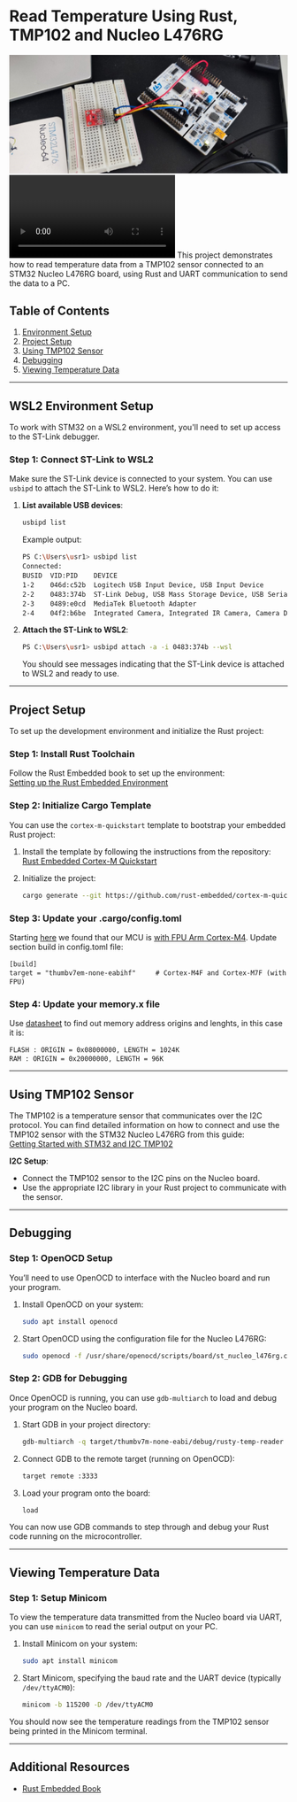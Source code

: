# Read Temperature Using Rust, TMP102 and Nucleo L476RG
![alt text](img.jpg)
<video controls src="demo.mp4" title="Title"></video>
This project demonstrates how to read temperature data from a TMP102 sensor connected to an STM32 Nucleo L476RG board, using Rust and UART communication to send the data to a PC.

## Table of Contents
1. [Environment Setup](#wsl2-environment-setup)
2. [Project Setup](#project-setup)
3. [Using TMP102 Sensor](#using-tmp102-sensor)
4. [Debugging](#debugging)
5. [Viewing Temperature Data](#viewing-temperature-data)

---

## WSL2 Environment Setup

To work with STM32 on a WSL2 environment, you'll need to set up access to the ST-Link debugger.

### Step 1: Connect ST-Link to WSL2

Make sure the ST-Link device is connected to your system. You can use `usbipd` to attach the ST-Link to WSL2. Here’s how to do it:

1. **List available USB devices**:
    ```bash
    usbipd list
    ```

    Example output:
    ```bash
    PS C:\Users\usr1> usbipd list
    Connected:
    BUSID  VID:PID    DEVICE                                                        STATE
    1-2    046d:c52b  Logitech USB Input Device, USB Input Device                   Not shared
    2-2    0483:374b  ST-Link Debug, USB Mass Storage Device, USB Serial Device...  Shared
    2-3    0489:e0cd  MediaTek Bluetooth Adapter                                    Shared
    2-4    04f2:b6be  Integrated Camera, Integrated IR Camera, Camera DFU Device    Not shared
    ```

2. **Attach the ST-Link to WSL2**:
    ```bash
    PS C:\Users\usr1> usbipd attach -a -i 0483:374b --wsl
    ```

    You should see messages indicating that the ST-Link device is attached to WSL2 and ready to use.

---

## Project Setup

To set up the development environment and initialize the Rust project:

### Step 1: Install Rust Toolchain

Follow the Rust Embedded book to set up the environment:  
[Setting up the Rust Embedded Environment](https://docs.rust-embedded.org/book/intro/tooling.html)

### Step 2: Initialize Cargo Template

You can use the `cortex-m-quickstart` template to bootstrap your embedded Rust project:

1. Install the template by following the instructions from the repository:  
   [Rust Embedded Cortex-M Quickstart](https://github.com/rust-embedded/cortex-m-quickstart)
   
2. Initialize the project:
    ```bash
    cargo generate --git https://github.com/rust-embedded/cortex-m-quickstart
    ```

### Step 3: Update your .cargo/config.toml

Starting [here](https://www.st.com/content/ccc/resource/technical/document/data_brief/c8/3c/30/f7/d6/08/4a/26/DM00105918.pdf/files/DM00105918.pdf/jcr:content/translations/en.DM00105918.pdf) we found that our MCU is [with FPU Arm Cortex-M4](https://www.st.com/en/microcontrollers-microprocessors/stm32l476rg.html?ecmp=tt9470_gl_link_feb2019&rt=db&id=DB2196).
Update section build in config.toml file:
```
[build]
target = "thumbv7em-none-eabihf"     # Cortex-M4F and Cortex-M7F (with FPU)
```
### Step 4: Update your memory.x file

Use [datasheet](https://www.st.com/en/microcontrollers-microprocessors/stm32l476rg.html?ecmp=tt9470_gl_link_feb2019&rt=db&id=DB2196) to find out memory address origins and lenghts, in this case it is:
```
FLASH : ORIGIN = 0x08000000, LENGTH = 1024K
RAM : ORIGIN = 0x20000000, LENGTH = 96K
```
---

## Using TMP102 Sensor

The TMP102 is a temperature sensor that communicates over the I2C protocol. You can find detailed information on how to connect and use the TMP102 sensor with the STM32 Nucleo L476RG from this guide:  
[Getting Started with STM32 and I2C TMP102](https://www.digikey.com/en/maker/videos/shawn-hymel/getting-started-with-stm32-and-nucleo-part-2-how-to-use-i2c-to-read-temperature-sensor-tmp102)

**I2C Setup**:
- Connect the TMP102 sensor to the I2C pins on the Nucleo board.
- Use the appropriate I2C library in your Rust project to communicate with the sensor.

---

## Debugging

### Step 1: OpenOCD Setup

You’ll need to use OpenOCD to interface with the Nucleo board and run your program.

1. Install OpenOCD on your system:
    ```bash
    sudo apt install openocd
    ```

2. Start OpenOCD using the configuration file for the Nucleo L476RG:
    ```bash
    sudo openocd -f /usr/share/openocd/scripts/board/st_nucleo_l476rg.cfg
    ```

### Step 2: GDB for Debugging

Once OpenOCD is running, you can use `gdb-multiarch` to load and debug your program on the Nucleo board.

1. Start GDB in your project directory:
    ```bash
    gdb-multiarch -q target/thumbv7m-none-eabi/debug/rusty-temp-reader
    ```

2. Connect GDB to the remote target (running on OpenOCD):
    ```bash
    target remote :3333
    ```

3. Load your program onto the board:
    ```bash
    load
    ```

You can now use GDB commands to step through and debug your Rust code running on the microcontroller.

---

## Viewing Temperature Data

### Step 1: Setup Minicom

To view the temperature data transmitted from the Nucleo board via UART, you can use `minicom` to read the serial output on your PC.

1. Install Minicom on your system:
    ```bash
    sudo apt install minicom
    ```

2. Start Minicom, specifying the baud rate and the UART device (typically `/dev/ttyACM0`):
    ```bash
    minicom -b 115200 -D /dev/ttyACM0
    ```

You should now see the temperature readings from the TMP102 sensor being printed in the Minicom terminal.

---

## Additional Resources

- [Rust Embedded Book](https://docs.rust-embedded.org/book/)

